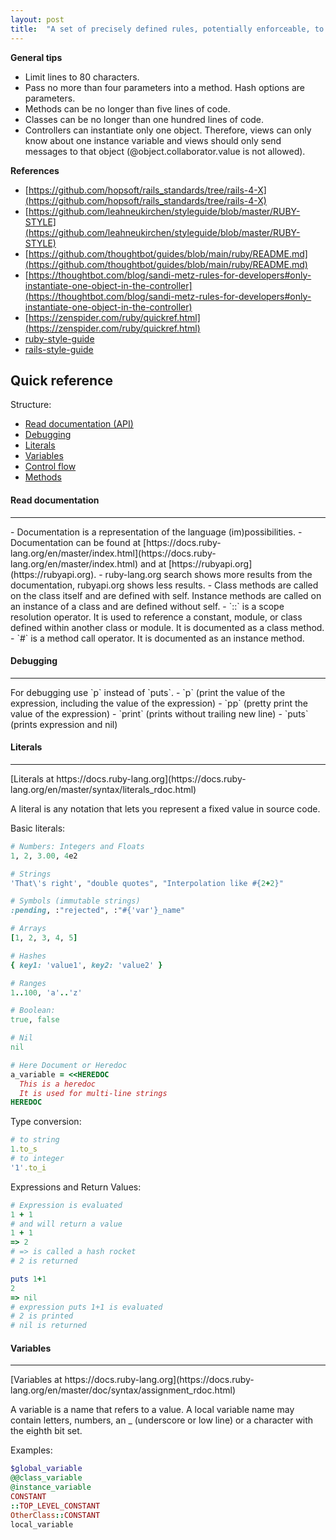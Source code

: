 ```yaml
---
layout: post
title:  "A set of precisely defined rules, potentially enforceable, to guide and regulate behavior in coding"
---
```


**General tips**

- Limit lines to 80 characters.
- Pass no more than four parameters into a method. Hash options are parameters.
- Methods can be no longer than five lines of code.
- Classes can be no longer than one hundred lines of code.
- Controllers can instantiate only one object. Therefore, views can only know about one instance variable and views should only send messages to that object (@object.collaborator.value is not allowed).

**References**

- [https://github.com/hopsoft/rails_standards/tree/rails-4-X](https://github.com/hopsoft/rails_standards/tree/rails-4-X)
- [https://github.com/leahneukirchen/styleguide/blob/master/RUBY-STYLE](https://github.com/leahneukirchen/styleguide/blob/master/RUBY-STYLE)
- [https://github.com/thoughtbot/guides/blob/main/ruby/README.md](https://github.com/thoughtbot/guides/blob/main/ruby/README.md)
- [https://thoughtbot.com/blog/sandi-metz-rules-for-developers#only-instantiate-one-object-in-the-controller](https://thoughtbot.com/blog/sandi-metz-rules-for-developers#only-instantiate-one-object-in-the-controller)
- [https://zenspider.com/ruby/quickref.html](https://zenspider.com/ruby/quickref.html)
- [ruby-style-guide](https://github.com/rubocop/ruby-style-guide)
- [rails-style-guide](https://github.com/rubocop/rails-style-guide)

## Quick reference

Structure:
- [Read documentation (API)](#read-documentation)
- [Debugging](#debugging)
- [Literals](#literals)
- [Variables](#variables)
- [Control flow](#control-flow)
- [Methods](#methods)

#### Read documentation
<hr>
- Documentation is a representation of the language (im)possibilities. 
- Documentation can be found at [https://docs.ruby-lang.org/en/master/index.html](https://docs.ruby-lang.org/en/master/index.html) and at [https://rubyapi.org](https://rubyapi.org).
- ruby-lang.org search shows more results from the documentation, rubyapi.org shows less results.
- Class methods are called on the class itself and are defined with self. Instance methods are called on an instance of a class and are defined without self.
- `::` is a scope resolution operator. It is used to reference a constant, module, or class defined within another class or module. It is documented as a class method.
- `#` is a method call operator. It is documented as an instance method.

#### Debugging
<hr>
For debugging use `p` instead of `puts`. 
- `p` (print the value of the expression, including the value of the expression)
- `pp` (pretty print the value of the expression)
- `print` (prints without trailing new line)
- `puts` (prints expression and nil)

#### Literals
<hr>
[Literals at https://docs.ruby-lang.org](https://docs.ruby-lang.org/en/master/syntax/literals_rdoc.html)

A literal is any notation that lets you represent a fixed value in source code. 

Basic literals:
```ruby
# Numbers: Integers and Floats
1, 2, 3.00, 4e2

# Strings
'That\'s right', "double quotes", "Interpolation like #{2+2}"

# Symbols (immutable strings)
:pending, :"rejected", :"#{'var'}_name"

# Arrays
[1, 2, 3, 4, 5]

# Hashes
{ key1: 'value1', key2: 'value2' }

# Ranges
1..100, 'a'..'z'

# Boolean: 
true, false

# Nil
nil

# Here Document or Heredoc
a_variable = <<HEREDOC
  This is a heredoc
  It is used for multi-line strings
HEREDOC
```

Type conversion:
```ruby
# to string
1.to_s 
# to integer
'1'.to_i
```

Expressions and Return Values:
```ruby
# Expression is evaluated
1 + 1
# and will return a value
1 + 1 
=> 2
# => is called a hash rocket
# 2 is returned

puts 1+1
2
=> nil
# expression puts 1+1 is evaluated
# 2 is printed
# nil is returned
```

#### Variables
<hr>
[Variables at https://docs.ruby-lang.org](https://docs.ruby-lang.org/en/master/doc/syntax/assignment_rdoc.html)

A variable is a name that refers to a value. A local variable name may contain letters, numbers, an _ (underscore or low line) or a character with the eighth bit set.

Examples:
```ruby
$global_variable
@@class_variable
@instance_variable
CONSTANT
::TOP_LEVEL_CONSTANT
OtherClass::CONSTANT
local_variable
```